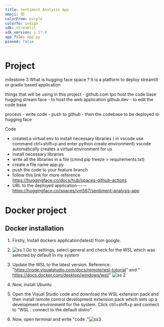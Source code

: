 ```yaml
---
title: Sentiment Analysis App
emoji: 😻
colorFrom: purple
colorTo: indigo
sdk: streamlit
sdk_version: 1.17.0
app_file: app.py
pinned: false
---
```







# Project
milestone 3
What is hugging face space ?
It is a platform to deploy streamlit or gradio based application

things that will be using in this project - 
github.com tpo host the code base
hugging stream face - to host the web application
github.dev - to edit the code base


process - write code - push to github - then the codebase to be deployed to hugging face

Code 
- created a virtual env to install necessary libraries ( in vscode use command ctrl+shift+p  and enter python create environment) vscode automatically creates a virtual environment for us
- install necessary libraries 
- write all the libraries in a file (cmnd  pip  freeze > requirements.txt)
- create a file name app.py
- push the code to your feature branch 
- follow this link for more reference https://huggingface.co/docs/hub/spaces-github-actions
- URL to the deployed application----- https://huggingface.co/spaces/vm567/sentiment-analysis-app

# Docker project

## Docker installation
1. Firstly, Install dockers application(latest) from google.

2. ![ss 1](https://user-images.githubusercontent.com/123666927/227820729-7832d5d6-2d54-41e4-b34f-828c60b0be8c.png)
Go to settings, select general and check for the WSL which was selected by default in my system
3. Update the WSL to the latest version. Reference: "https://code.visualstudio.com/docs/remote/wsl-tutorial" and " https://docs.docker.com/desktop/windows/wsl/"
![ss 2](https://user-images.githubusercontent.com/123666927/227820942-0d349f03-b1db-4fcc-b4fe-b39725a3f6b7.png)

4. Now, install Ubuntu
5. Open the Visual Studio code and download the WSL extension pack and then install remote control development extension pack which sets up a development environment for the system. Click ctrl+shift+p and connect to "WSL : connect to the default distro"
6. Now, open terminal and write "code ."![ss3](https://user-images.githubusercontent.com/123666927/227820667-0c349953-7ff9-49bf-b70b-b603eb58b98a.png)

